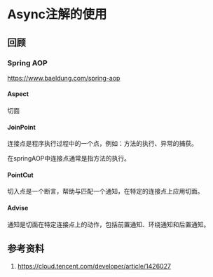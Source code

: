 # Async注解的使用

## 回顾

### Spring AOP

https://www.baeldung.com/spring-aop

#### Aspect

切面


#### JoinPoint

连接点是程序执行过程中的一个点，例如：方法的执行、异常的捕获。

在springAOP中连接点通常是指方法的执行。


#### PointCut

切入点是一个断言，帮助与匹配一个通知，在特定的连接点上应用切面。


#### Advise 

通知是切面在特定连接点上的动作，包括前置通知、环绕通知和后置通知。


## 参考资料

1. https://cloud.tencent.com/developer/article/1426027

